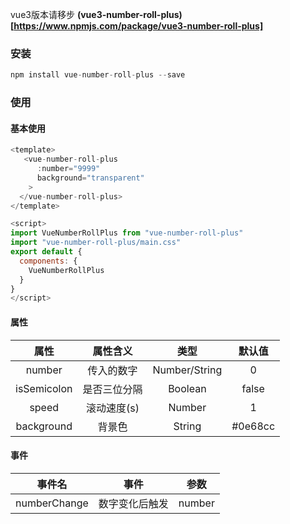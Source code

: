vue3版本请移步 **(vue3-number-roll-plus)[https://www.npmjs.com/package/vue3-number-roll-plus]**

### 安装

```js
npm install vue-number-roll-plus --save

```

### 使用

#### 基本使用

```js
<template>
   <vue-number-roll-plus
      :number="9999"
      background="transparent"
    >
  </vue-number-roll-plus>
</template>

<script>
import VueNumberRollPlus from "vue-number-roll-plus"
import "vue-number-roll-plus/main.css"
export default {
  components: {
    VueNumberRollPlus
  }
}
</script>
```

#### 属性

|    属性     |   属性含义   |     类型      | 默认值  |
| :---------: | :----------: | :-----------: | :-----: |
|   number    |  传入的数字  | Number/String |    0    |
| isSemicolon | 是否三位分隔 |    Boolean    |  false   |
|    speed    | 滚动速度(s)  |    Number     |    1    |
| background  |    背景色    |    String     | #0e68cc |

#### 事件

|    事件名    |      事件      |  参数  |
| :----------: | :------------: | :----: |
| numberChange | 数字变化后触发 | number |

